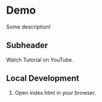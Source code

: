 # Demo

Some description!

## Subheader

Watch Tutorial on YouTube.


## Local Development

1. Open index.html in your browser.
